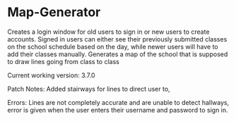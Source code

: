 # Map-Generator
Creates a login window for old users to sign in or new users to create 
accounts. Signed in users can either see their previously submitted classes on 
the school schedule based on the day, while newer users will have to add their 
classes manually. Generates a map of the school that is supposed to draw lines
going from class to class

Current working version: 3.7.0

Patch Notes: Added stairways for lines to direct user to, 

Errors: Lines are not completely accurate and are unable to detect hallways, error is
given when the user enters their username and password to sign in.
